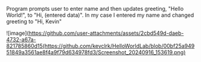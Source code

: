 Program prompts user to enter name and then updates greeting, "Hello World!", to "Hi, (entered data)". 
In my case I entered my name and changed greeting to "Hi, Kevin"

![image](https://github.com/user-attachments/assets/2cbd549d-daeb-4732-a67a-821785860d15(https://github.com/kevclrk/HelloWorldLab/blob/00bf25a94951849a3561ae8f4a9f79d634978fd3/Screenshot_20240916_153619.png)
